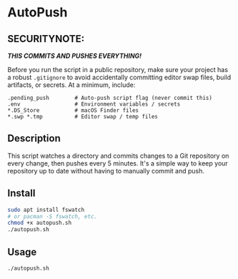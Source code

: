 # AutoPush

## SECURITYNOTE:
***THIS COMMITS AND PUSHES EVERYTHING!***


Before you run the script in a public repository, make sure your project has a robust `.gitignore` to avoid accidentally committing editor swap files, build artifacts, or secrets. At a minimum, include:

```gitignore
.pending_push        # Auto-push script flag (never commit this)
.env                 # Environment variables / secrets
*.DS_Store           # macOS Finder files
*.swp *.tmp          # Editor swap / temp files
```


## Description

This script watches a directory and commits changes to a Git repository on every change, then pushes every 5 minutes. It's a simple way to keep your repository up to date without having to manually commit and push.

## Install

```bash
sudo apt install fswatch 
# or pacman -S fswatch, etc.
chmod +x autopush.sh
./autopush.sh
```

## Usage

```bash
./autopush.sh
```

